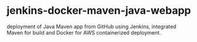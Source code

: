 # jenkins-docker-maven-java-webapp

deployment of Java Maven app from GitHub using Jenkins, integrated Maven for build and Docker for AWS containerized deployment.
